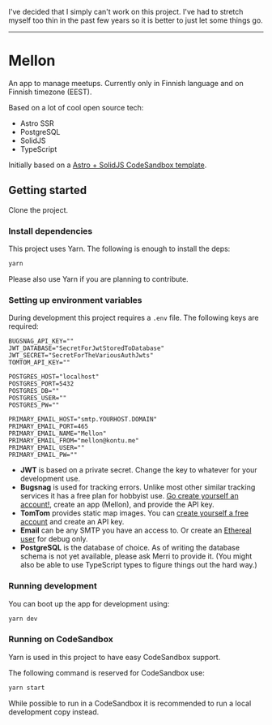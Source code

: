 I've decided that I simply can't work on this project. I've had to stretch myself too thin in the past few years so it is better to just let some things go.

---

# Mellon

An app to manage meetups. Currently only in Finnish language and on Finnish timezone (EEST).

Based on a lot of cool open source tech:

-   Astro SSR
-   PostgreSQL
-   SolidJS
-   TypeScript

Initially based on a [Astro + SolidJS CodeSandbox template](https://github.com/Merri/codesandbox-astro-solidjs-playground).

## Getting started

Clone the project.

### Install dependencies

This project uses Yarn. The following is enough to install the deps:

```bash
yarn
```

Please also use Yarn if you are planning to contribute.

### Setting up environment variables

During development this project requires a `.env` file. The following keys are required:

```env
BUGSNAG_API_KEY=""
JWT_DATABASE="SecretForJwtStoredToDatabase"
JWT_SECRET="SecretForTheVariousAuthJwts"
TOMTOM_API_KEY=""

POSTGRES_HOST="localhost"
POSTGRES_PORT=5432
POSTGRES_DB=""
POSTGRES_USER=""
POSTGRES_PW=""

PRIMARY_EMAIL_HOST="smtp.YOURHOST.DOMAIN"
PRIMARY_EMAIL_PORT=465
PRIMARY_EMAIL_NAME="Mellon"
PRIMARY_EMAIL_FROM="mellon@kontu.me"
PRIMARY_EMAIL_USER=""
PRIMARY_EMAIL_PW=""
```

-   **JWT** is based on a private secret. Change the key to whatever for your development use.
-   **Bugsnag** is used for tracking errors. Unlike most other similar tracking services it has a free plan for hobbyist
    use. [Go create yourself an account!](https://www.bugsnag.com/), create an app (Mellon), and provide the API key.
-   **TomTom** provides static map images. You can [create yourself a free account](https://developer.tomtom.com/) and
    create an API key.
-   **Email** can be any SMTP you have an access to. Or create an [Ethereal user](https://ethereal.email/) for debug
    only.
-   **PostgreSQL** is the database of choice. As of writing the database schema is not yet available, please ask Merri
    to provide it. (You might also be able to use TypeScript types to figure things out the hard way.)

### Running development

You can boot up the app for development using:

```bash
yarn dev
```

### Running on CodeSandbox

Yarn is used in this project to have easy CodeSandbox support.

The following command is reserved for CodeSandbox use:

```bash
yarn start
```

While possible to run in a CodeSandbox it is recommended to run a local development copy instead.
